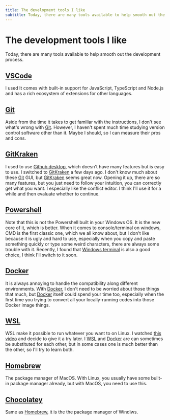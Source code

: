 ```yaml
---
title: The development tools I like
subtitle: Today, there are many tools available to help smooth out the development process.
---
```


# The development tools I like

Today, there are many tools available to help smooth out the development process.

## [VSCode](https://code.visualstudio.com/)

I used It comes with built-in support for JavaScript, TypeScript and Node.js and has a rich ecosystem of extensions for other languages.

## [Git](https://git-scm.com/)

Aside from the time it takes to get familiar with the instructions, I don't see what's wrong with [Git](https://git-scm.com/). However, I haven't spent much time studying version control software other than it. Maybe I should, so I can measure their pros and cons.

## [GitKraken](https://www.gitkraken.com/)

I used to use [Github desktop](https://desktop.github.com/), which doesn't have many features but is easy to use. I switched to [GitKraken](https://www.gitkraken.com/) a few days ago. I don't know much about these [Git](https://git-scm.com/) GUI, but [GitKraken](https://www.gitkraken.com/) seems great now. Opening it up, there are so many features, but you just need to follow your intuition, you can correctly get what you want. I especially like the conflict editor. I think I'll use it for a while and then evaluate whether to continue.

## [Powershell](https://github.com/PowerShell/PowerShell)

Note that this is not the Powershell built in your Windows OS. It is the new core of it, which is better. When it comes to console/terminal on windows, CMD is the first classic one, which we all know about, but I don't like because it is ugly and hard to use, especially when you copy and paste something quickly or type some weird characters, there are always some trouble with it. Recently, I found that [Windows terminal](https://github.com/microsoft/terminal) is also a good choice, I think I'll switch to it soon.

## [Docker](https://www.docker.com/)

It is always annoying to handle the compatibility along different environments. With [Docker](https://www.docker.com/), I don't need to be worried about those things that much, but [Docker](https://www.docker.com/) itself could spend your time too, especially when the first time you trying to convert all your locally-running codes into those Docker image things.

## [WSL](https://www.youtube.com/watch?v=A0eqZujVfYU)

WSL make it possible to run whatever you want to on Linux. I watched [this video](https://www.youtube.com/watch?v=A0eqZujVfYU) and decide to give it a try later. I [WSL](https://www.youtube.com/watch?v=A0eqZujVfYU) and [Docker](https://www.docker.com/) are can sometimes be substituted for each other, but in some cases one is much better than the other, so I'll try to learn both.

## [Homebrew](https://brew.sh/index_zh-tw)

The package manager of MacOS. With Linux, you usually have some built-in package manager already, but with MacOS, you need to use this.

## [Chocolatey](https://chocolatey.org/)

Same as [Homebrew](https://brew.sh/index_zh-tw), it is the the package manager of Windiws.
